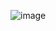 ![image](https://github.com/Rahul-chaurasiya/Leetcode-Practice-Problem/assets/77222540/c3da5ca6-8534-478e-a329-a21a0df12c60)
